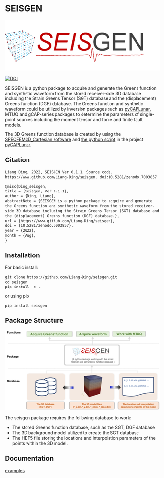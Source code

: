# SEISGEN
![SEISGEN](https://github.com/Liang-Ding/seisgen/blob/main/doc/figs/seisgen.png)

[![DOI](https://zenodo.org/badge/430866912.svg)](https://zenodo.org/badge/latestdoi/430866912)

SEISGEN is a python package to acquire and generate the Greens function and synthetic waveform from the stored receiver-side 3D database including the Strain Greens Tensor (SGT) database and the (displacement) Greens function (DGF) database. 
The Greens function and synthetic waveform could be utilized by inversion packages such as [pyCAPLunar](https://github.com/Liang-Ding/pyCAPLunar), MTUQ and gCAP-series packages to determine the parameters of single-point sources including the moment tensor and force and finite fault models. 

The 3D Greens function database is created by using the [SPECFEM3D_Cartesian software](https://geodynamics.org/resources/specfem3dcartesian) and [the python script](https://github.com/Liang-Ding/pyCAPLunar/blob/master/DSEM_Utils/merge_strainfield.py) in the project [pyCAPLunar](https://github.com/Liang-Ding/pyCAPLunar).

## Citation
```text
Liang Ding, 2022, SEISGEN Ver 0.1.1. Source code. https://www.github.com/Liang-Ding/seisgen. doi:10.5281/zenodo.7003857
```
```text
@misc{Ding_seisgen,
title = {Seisgen, Ver 0.1.1},
author = {Ding, Liang},
abstractNote = {SEISGEN is a python package to acquire and generate the Greens function and synthetic waveform from the stored receiver-side 3D database including the Strain Greens Tensor (SGT) database and the (displacement) Greens function (DGF) database.},
url = {https://www.github.com/Liang-Ding/seisgen},
doi = {10.5281/zenodo.7003857}, 
year = {2022},
month = {Aug},
}
```


## Installation
For basic install:
```shell
git clone https://github.com/Liang-Ding/seisgen.git
cd seisgen
pip install -e .
```
or using pip 
```shell
pip install seisgen
```

## Package Structure
![SEISGEN](https://github.com/Liang-Ding/seisgen/blob/main/doc/figs/seisgen_structure.png)
 
The seisgen package requires the following database to work:
* The stored Greens function database, such as the SGT, DGF database
* The 3D background model utilized to create the SGT database 
* The HDF5 file storing the locations and interpolation parameters of the points within the 3D model. 

## Documentation
<a href="https://github.com/Liang-Ding/seisgen/tree/main/doc/usage/examples.md">examples</a>
